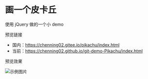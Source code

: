 # 画一个皮卡丘

使用 jQuery 做的一个小 demo

预览链接

- 国内：https://chenning02.gitee.io/pikachu/index.html
- 当前：https://chenning02.github.io/git-demo-Pikachu/index.html

预览效果

![示例图片](https://chenning02.github.io/Document/images/git-demo-Pikachu.jpg)